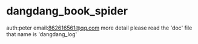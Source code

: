 # dangdang_book_spider
auth:peter
email:862616561@qq.com
more detail please read the 'doc' file that name is 'dangdang_log'
